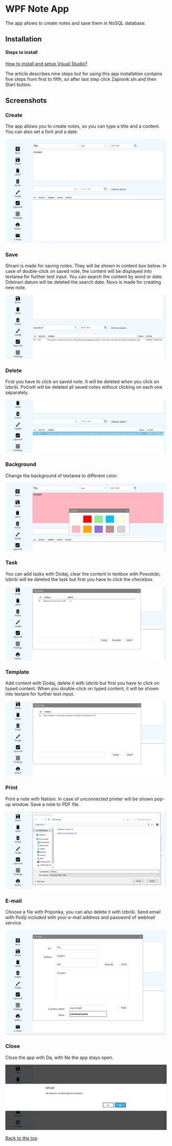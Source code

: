 # WPF Note App

The app allows to create notes and save them in NoSQL database.

## Installation

#### Steps to install

<a href="https://www.geeksforgeeks.org/how-to-install-and-setup-visual-studio-for-c-sharp/">How to install and setup Visual Studio?</a>

The article describes nine steps but for using this app installation contains five steps from first to fifth, so after last step click Zapisnik.sln and then Start button.

## Screenshots

### Create

The app allows you to create notes, so you can type a title and a content. You can also set a font and a date.

![](screenshots/create.png)

### Save

Shrani is made for saving notes. They will be shown in content box below. In case of double-click on saved note, the content will be displayed into textarea for 
further text input. You can search the content by word or date. Odstrani datum will be deleted the search date. Novo is made for creating new note.

![](screenshots/save.png)

### Delete

First you have to click on saved note. It will be deleted when you click on Izbriši. Počisiti will be deleted all saved notes without  clicking on each one separately.

![](screenshots/delete.png)

### Background

Change the background of textarea to different color.

![](screenshots/background.png)

### Task

You can add tasks with Dodaj, clear the content in textbox with Posodobi, Izbriši will be deleted the task but first you have to click the checkbox.

![](screenshots/task.png)

### Template

Add content with Dodaj, delete it with Izbriši but first you have to click on typed content. When you double-click on typed content, it will 
be shown into textare for further text input.

![](screenshots/template.png)

### Print

Print a note with Natisni. In case of unconnected printer will be shown pop-up window. Save a note to PDF file.

![](screenshots/print.png)

### E-mail

Choose a file with Priponka, you can also delete it with Izbriši. 
Send email with Pošlji included with your e-mail address and password of webmail service.

![](screenshots/email.png)

### Close

Close the app with Da, with Ne the app stays open.

![](screenshots/close.png)


[Back to the top](#wpf-note-app)
